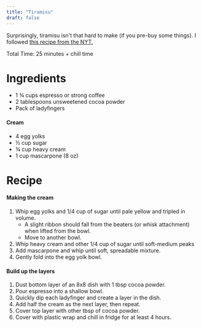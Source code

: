 ```yaml
---
title: "Tiramisu"
draft: false
---
```


Surprisingly, tiramisu isn't that hard to make (if you pre-buy some things). I followed [this recipe from the NYT.](https://cooking.nytimes.com/recipes/1018684-classic-tiramisu)

Total Time: 25 minutes + chill time

# Ingredients

- 1 ¾ cups espresso or strong coffee
- 2 tablespoons unsweetened cocoa powder
- Pack of ladyfingers

#### Cream

- 4 egg yolks
- ½ cup sugar
- ¾ cup heavy cream
- 1 cup mascarpone (8 oz)



# Recipe

#### Making the cream

1. Whip egg yolks and 1/4 cup of sugar until pale yellow and tripled in volume.
   - A slight ribbon should fall from the beaters (or whisk attachment) when lifted from the bowl.
   - Move to another bowl.
2. Whip heavy cream and other 1/4 cup of sugar until soft-medium peaks
3. Add mascarpone and whip until soft, spreadable mixture.
4. Gently fold into the egg yolk bowl.

#### Build up the layers 

1. Dust bottom layer of an 8x8 dish with 1 tbsp cocoa powder.
2. Pour espresso into a shallow bowl.
3. Quickly dip each ladyfinger and create a layer in the dish.
4. Add half the cream as the next layer, then repeat.
5. Cover top layer with other tbsp of cocoa powder.
6. Cover with plastic wrap and chill in fridge for at least 4 hours.

